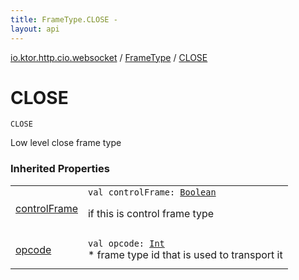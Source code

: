```yaml
---
title: FrameType.CLOSE - 
layout: api
---
```


<div class='api-docs-breadcrumbs'><a href="../index.html">io.ktor.http.cio.websocket</a> / <a href="index.html">FrameType</a> / <a href="./-c-l-o-s-e.html">CLOSE</a></div>

# CLOSE

<div class="signature"><code><span class="identifier">CLOSE</span></code></div>

Low level close frame type

### Inherited Properties

<table class="api-docs-table">
<tbody>
<tr>
<td markdown="1">

<a href="control-frame.html">controlFrame</a>


</td>
<td markdown="1">
<div class="signature"><code><span class="keyword">val </span><span class="identifier">controlFrame</span><span class="symbol">: </span><a href="https://kotlinlang.org/api/latest/jvm/stdlib/kotlin/-boolean/index.html"><span class="identifier">Boolean</span></a></code></div>

if this is control frame type


</td>
</tr>
<tr>
<td markdown="1">

<a href="opcode.html">opcode</a>


</td>
<td markdown="1">
<div class="signature"><code><span class="keyword">val </span><span class="identifier">opcode</span><span class="symbol">: </span><a href="https://kotlinlang.org/api/latest/jvm/stdlib/kotlin/-int/index.html"><span class="identifier">Int</span></a></code></div>
* frame type id that is used to transport it

</td>
</tr>
</tbody>
</table>
